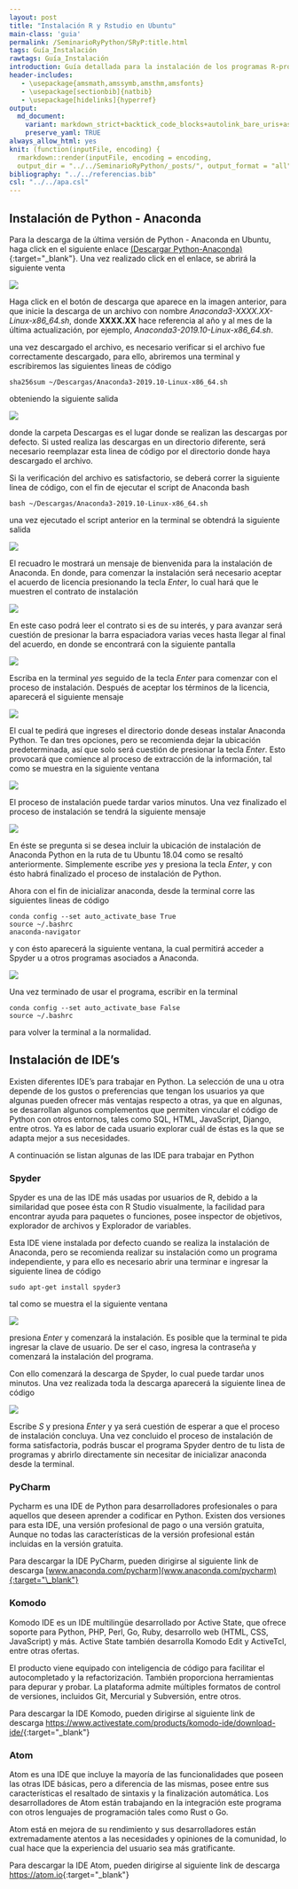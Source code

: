 ```yaml
---
layout: post
title: "Instalación R y Rstudio en Ubuntu"
main-class: 'guia'
permalink: /SeminarioRyPython/SRyP:title.html
tags: Guía_Instalación
rawtags: Guía_Instalación
introduction: Guía detallada para la instalación de los programas R-project y Rstudio en Ubuntu.
header-includes:
   - \usepackage{amsmath,amssymb,amsthm,amsfonts}
   - \usepackage[sectionbib]{natbib}
   - \usepackage[hidelinks]{hyperref}
output:
  md_document:
    variant: markdown_strict+backtick_code_blocks+autolink_bare_uris+ascii_identifiers+tex_math_single_backslash
    preserve_yaml: TRUE
always_allow_html: yes   
knit: (function(inputFile, encoding) {
  rmarkdown::render(inputFile, encoding = encoding,
  output_dir = "../../SeminarioRyPython/_posts/", output_format = "all"  ) })
bibliography: "../../referencias.bib"
csl: "../../apa.csl"
---
```








Instalación de Python - Anaconda
--------------------------------

Para la descarga de la última versión de Python - Anaconda en Ubuntu,
haga click en el siguiente enlace [(Descargar
Python-Anaconda)](https://www.anaconda.com/distribution/#linux){:target="\_blank"}.
Una vez realizado click en el enlace, se abrirá la siguiente venta

![](../../SeminarioRyPython/images/GuiaU9.png)

Haga click en el botón de descarga que aparece en la imagen anterior,
para que inicie la descarga de un archivo con nombre
*Anaconda3-XXXX.XX-Linux-x86\_64.sh*, donde **XXXX.XX** hace referencia
al año y al mes de la última actualización, por ejemplo,
*Anaconda3-2019.10-Linux-x86\_64.sh*.

una vez descargado el archivo, es necesario verificar si el archivo fue
correctamente descargado, para ello, abriremos una terminal y
escribiremos las siguientes lineas de código

    sha256sum ~/Descargas/Anaconda3-2019.10-Linux-x86_64.sh

obteniendo la siguiente salida

![](../../SeminarioRyPython/images/GuiaU10.png)

donde la carpeta Descargas es el lugar donde se realizan las descargas
por defecto. Si usted realiza las descargas en un directorio diferente,
será necesario reemplazar esta linea de código por el directorio donde
haya descargado el archivo.

Si la verificación del archivo es satisfactorio, se deberá correr la
siguiente linea de código, con el fin de ejecutar el script de Anaconda
bash

    bash ~/Descargas/Anaconda3-2019.10-Linux-x86_64.sh

una vez ejecutado el script anterior en la terminal se obtendrá la
siguiente salida

![](../../SeminarioRyPython/images/GuiaU11.png)

El recuadro le mostrará un mensaje de bienvenida para la instalación de
Anaconda. En donde, para comenzar la instalación será necesario aceptar
el acuerdo de licencia presionando la tecla *Enter*, lo cual hará que le
muestren el contrato de instalación

![](../../SeminarioRyPython/images/GuiaU12.png)

En este caso podrá leer el contrato si es de su interés, y para avanzar
será cuestión de presionar la barra espaciadora varias veces hasta
llegar al final del acuerdo, en donde se encontrará con la siguiente
pantalla

![](../../SeminarioRyPython/images/GuiaU13.png)

Escriba en la terminal *yes* seguido de la tecla *Enter* para comenzar
con el proceso de instalación. Después de aceptar los términos de la
licencia, aparecerá el siguiente mensaje

![](../../SeminarioRyPython/images/GuiaU14.png)

El cual te pedirá que ingreses el directorio donde deseas instalar
Anaconda Python. Te dan tres opciones, pero se recomienda dejar la
ubicación predeterminada, así que solo será cuestión de presionar la
tecla *Enter*. Esto provocará que comience al proceso de extracción de
la información, tal como se muestra en la siguiente ventana

![](../../SeminarioRyPython/images/GuiaU15.png)

El proceso de instalación puede tardar varios minutos. Una vez
finalizado el proceso de instalación se tendrá la siguiente mensaje

![](../../SeminarioRyPython/images/GuiaU16.png)

En éste se pregunta si se desea incluir la ubicación de instalación de
Anaconda Python en la ruta de tu Ubuntu 18.04 como se resaltó
anteriormente. Simplemente escribe *yes* y presiona la tecla *Enter*, y
con ésto habrá finalizado el proceso de instalación de Python.

Ahora con el fin de inicializar anaconda, desde la terminal corre las
siguientes lineas de código

    conda config --set auto_activate_base True
    source ~/.bashrc
    anaconda-navigator

y con ésto aparecerá la siguiente ventana, la cual permitirá acceder a
Spyder u a otros programas asociados a Anaconda.

![](../../SeminarioRyPython/images/GuiaU17.png)

Una vez terminado de usar el programa, escribir en la terminal

    conda config --set auto_activate_base False
    source ~/.bashrc

para volver la terminal a la normalidad.

Instalación de IDE’s
--------------------

Existen diferentes IDE’s para trabajar en Python. La selección de una u
otra depende de los gustos o preferencias que tengan los usuarios ya que
algunas pueden ofrecer más ventajas respecto a otras, ya que en algunas,
se desarrollan algunos complementos que permiten vincular el código de
Python con otros entornos, tales como SQL, HTML, JavaScript, Django,
entre otros. Ya es labor de cada usuario explorar cuál de éstas es la
que se adapta mejor a sus necesidades.

A continuación se listan algunas de las IDE para trabajar en Python

### Spyder

Spyder es una de las IDE más usadas por usuarios de R, debido a la
similaridad que posee ésta con R Studio visualmente, la facilidad para
encontrar ayuda para paquetes o funciones, posee inspector de objetivos,
explorador de archivos y Explorador de variables.

Esta IDE viene instalada por defecto cuando se realiza la instalación de
Anaconda, pero se recomienda realizar su instalación como un programa
independiente, y para ello es necesario abrir una terminar e ingresar la
siguiente linea de código

    sudo apt-get install spyder3

tal como se muestra el la siguiente ventana

![](../../SeminarioRyPython/images/GuiaU18.png)

presiona *Enter* y comenzará la instalación. Es posible que la terminal
te pida ingresar la clave de usuario. De ser el caso, ingresa la
contraseña y comenzará la instalación del programa.

Con ello comenzará la descarga de Spyder, lo cual puede tardar unos
minutos. Una vez realizada toda la descarga aparecerá la siguiente linea
de código

![](../../SeminarioRyPython/images/GuiaU19.png)

Escribe *S* y presiona *Enter* y ya será cuestión de esperar a que el
proceso de instalación concluya. Una vez concluido el proceso de
instalación de forma satisfactoria, podrás buscar el programa Spyder
dentro de tu lista de programas y abrirlo directamente sin necesitar de
inicializar anaconda desde la terminal.

### PyCharm

Pycharm es una IDE de Python para desarrolladores profesionales o para
aquellos que deseen aprender a codificar en Python. Existen dos
versiones para esta IDE, una versión profesional de pago o una versión
gratuita, Aunque no todas las características de la versión profesional
están incluidas en la versión gratuita.

Para descargar la IDE PyCharm, pueden dirigirse al siguiente link de
descarga
[www.anaconda.com/pycharm](www.anaconda.com/pycharm){:target="\_blank"}

### Komodo

Komodo IDE es un IDE multilingüe desarrollado por Active State, que
ofrece soporte para Python, PHP, Perl, Go, Ruby, desarrollo web (HTML,
CSS, JavaScript) y más. Active State también desarrolla Komodo Edit y
ActiveTcl, entre otras ofertas.

El producto viene equipado con inteligencia de código para facilitar el
autocompletado y la refactorización. También proporciona herramientas
para depurar y probar. La plataforma admite múltiples formatos de
control de versiones, incluidos Git, Mercurial y Subversión, entre
otros.

Para descargar la IDE Komodo, pueden dirigirse al siguiente link de
descarga
<https://www.activestate.com/products/komodo-ide/download-ide/>{:target="\_blank"}

### Atom

Atom es una IDE que incluye la mayoría de las funcionalidades que poseen
las otras IDE básicas, pero a diferencia de las mismas, posee entre sus
características el resaltado de sintaxis y la finalización automática.
Los desarrolladores de Atom están trabajando en la integración este
programa con otros lenguajes de programación tales como Rust o Go.

Atom está en mejora de su rendimiento y sus desarrolladores están
extremadamente atentos a las necesidades y opiniones de la comunidad, lo
cual hace que la experiencia del usuario sea más gratificante.

Para descargar la IDE Atom, pueden dirigirse al siguiente link de
descarga <https://atom.io>{:target="\_blank"}
